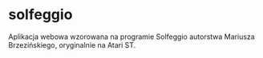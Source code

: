 # solfeggio
Aplikacja webowa wzorowana na programie Solfeggio autorstwa Mariusza Brzezińskiego, oryginalnie na Atari ST.
